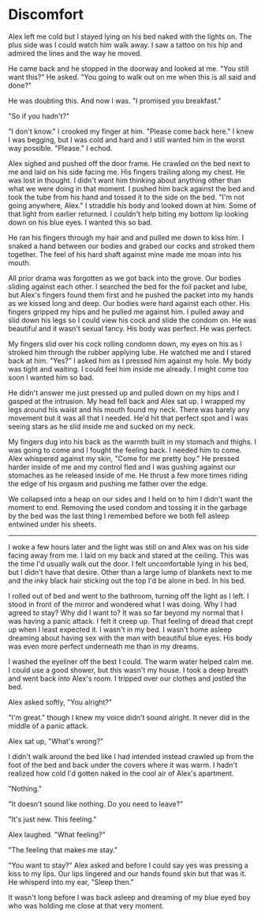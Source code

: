 # Discomfort

Alex left me cold but I stayed lying on his bed naked with the lights on.  The plus side was I could watch him walk away.  I saw a tattoo on his hip and admired the lines and the way he moved.

He came back and he stopped in the doorway and looked at me.  "You still want this?" He asked.  "You going to walk out on me when this is all said and done?"

He was doubting this.  And now I was.  "I promised you breakfast."

"So if you hadn't?"

"I don't know."  I crooked my finger at him.  "Please come back here." I knew I was begging, but I was cold and hard and I still wanted him in the worst way possible.  "Please." I echod.

Alex sighed and pushed off the door frame.  He crawled on the bed next to me and laid on his side facing me.  His fingers trailing along my chest.  He was lost in thought.  I didn't want him thinking about anything other than what we were doing in that moment.  I pushed him back against the bed and took the tube from his hand and tossed it to the side on the bed.  "I'm not going anywhere, Alex."  I straddle his body and looked down at him.  Some of that light from earlier returned.  I couldn't help biting my bottom lip looking down on his blue eyes.  I wanted this so bad.

He ran his fingers through my hair and and pulled me down to kiss him.  I snaked a hand between our bodies and grabed our cocks and stroked them together.  The feel of his hard shaft against mine made me moan into his mouth.

All prior drama was forgotten as we got back into the grove.  Our bodies sliding against each other.  I searched the bed for the foil packet and lube, but Alex's fingers found them first and he pushed the packet into my hands as we kissed long and deep.  Our bodies were hard against each other.  His fingers gripped my hips and he pulled me against him.  I pulled away and slid down his legs so I could view his cock and slide the condom on.  He was beautiful and it wasn't sexual fancy.  His body was perfect.  He was perfect.

My fingers slid over his cock rolling condomn down, my eyes on his as I stroked him through the rubber applying lube.  He watched me and I stared back at him.  "Yes?"  I asked him as I pressed him against my hole.  My body was tight and waiting.  I could feel him inside me already.  I might come too soon I wanted him so bad.

He didn't answer me just pressed up and pulled down on my hips and I gasped at the intrusion.  My head fell back and Alex sat up.  I wrapped my legs around his waist and his mouth found my neck.  There was barely any movement but it was all that I needed.  He'd hit that perfect spot and I was seeing stars as he slid inside me and sucked on my neck.

My fingers dug into his back as the warmth built in my stomach and thighs.  I was going to come and I fought the feeling back.  I needed him to come.  Alex whispered against my skin, "Come for me pretty boy."  He pressed harder inside of me and my control fled and I was gushing against our stomaches as he released inside of me.  He thrust a few more times riding the edge of his orgasm and pushing me father over the edge.

We collapsed into a heap on our sides and I held on to him I didn't want the moment to end.  Removing the used condom and tossing it in the garbage by the bed was the last thing I remembed before we both fell asleep entwined under his sheets.

****

I woke a few hours later and the light was still on and Alex was on his side facing away from me.  I laid on my back and stared at the ceiling.  This was the time I'd usually walk out the door.  I felt uncomfortable lying in his bed, but I didn't have that desire.  Other than a large lump of blankets next to me and the inky black hair sticking out the top I'd be alone in bed.  In his bed.

I rolled out of bed and went to the bathroom, turning off the light as I left.  I stood in front of the mirror and wondered what I was doing.  Why I had agreed to stay?  Why did I want to?  It was so far beyond my normal that I was having a panic attack.  I felt it creep up.  That feeling of dread that crept up when I least expected it.  I wasn't in my bed.  I wasn't home asleep dreaming about having sex with the man with beautiful blue eyes.  His body was even more perfect underneath me than in my dreams.

I washed the eyeliner off the best I could.  The warm water helped calm me.  I could use a good shower, but this wasn't my house.  I took a deep breath and went back into Alex's room.  I tripped over our clothes and jostled the bed.

Alex asked softly, "You alright?"

"I'm great."  though I knew my voice didn't sound alright.  It never did in the middle of a panic attack.

Alex sat up, "What's wrong?"

I didn't walk around the bed like I had intended instead crawled up from the foot of the bed and back under the covers where it was warm.  I hadn't realized how cold I'd gotten naked in the cool air of Alex's apartment.

"Nothing."

"It doesn't sound like nothing.  Do you need to leave?"

"It's just new.  This feeling."

Alex laughed.  "What feeling?"

"The feeling that makes me stay."

"You want to stay?"  Alex asked and before I could say yes was pressing a kiss to my lips.  Our lips lingered and our hands found skin but that was it.  He whisperd into my ear, "Sleep then."

It wasn't long before I was back asleep and dreaming of my blue eyed boy who was holding me close at that very moment.